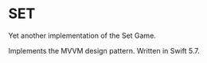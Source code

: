 # SET

Yet another implementation of the Set Game.

Implements the MVVM design pattern.
Written in Swift 5.7.
